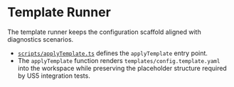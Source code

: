 # Template Runner

The template runner keeps the configuration scaffold aligned with diagnostics scenarios.

- [`scripts/applyTemplate.ts`](../scripts/applyTemplate.ts) defines the `applyTemplate` entry point.
- The `applyTemplate` function renders `templates/config.template.yaml` into the workspace while
  preserving the placeholder structure required by US5 integration tests.
